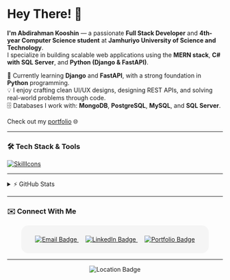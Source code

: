 # Hey There! 👋  
**I'm Abdirahman Kooshin** — a passionate **Full Stack Developer** and **4th-year Computer Science student** at **Jamhuriyo University of Science and Technology**.  
I specialize in building scalable web applications using the **MERN stack**, **C# with SQL Server**, and **Python (Django & FastAPI)**.  

🌱 Currently learning **Django** and **FastAPI**, with a strong foundation in **Python** programming.  
💡 I enjoy crafting clean UI/UX designs, designing REST APIs, and solving real-world problems through code.  
🗄️ Databases I work with: **MongoDB**, **PostgreSQL**, **MySQL**, and **SQL Server**.  

Check out my [portfolio](https://abdirahmankooshin.vercel.app/) 🌐  

---

### 🛠️ **Tech Stack & Tools**
[![SkillIcons](https://skillicons.dev/icons?i=js,ts,react,nextjs,nodejs,express,py,django,fastapi,flutter,cs,tailwind,mongodb,postgresql,mysql,java,spring,figma,vscode)](https://skillicons.dev)

---

<details>
  <summary>⚡ GitHub Stats</summary>
  
  <!-- GitHub activity stats -->
  ![Kooshin's GitHub stats](https://github-readme-stats.vercel.app/api?username=a4koshin&show_icons=true&theme=blueberry&count_private=true&hide_border=true&line_height=20)
  
  <!-- Top languages based on your repos (exclude Ruby) -->
  ![Top Langs](https://github-readme-stats.vercel.app/api/top-langs/?username=a4koshin&layout=compact&theme=blueberry&exclude_repo=ruby)
</details>


---

### ✉️ **Connect With Me**
<div align="center">
  <div style="background-color:#f5f5f5; padding:1.5rem; border-radius:1rem; display:inline-block;">

  <a href="mailto:mankajr11@gmail.com" target="_blank" style="margin: 0 8px;">
    <img src="https://img.shields.io/badge/Email-mankajr11%40gmail.com-red?style=for-the-badge&logo=gmail&logoColor=white" alt="Email Badge"/>
  </a>

  <a href="https://www.linkedin.com/in/abdirahman-kooshin-451b45365" target="_blank" style="margin: 0 8px;">
    <img src="https://img.shields.io/badge/LinkedIn-Abdirahman%20Kooshin-blue?style=for-the-badge&logo=linkedin&logoColor=white" alt="LinkedIn Badge"/>
  </a>

  <a href="https://abdirahmankooshin.vercel.app/" target="_blank" style="margin: 0 8px;">
    <img src="https://img.shields.io/badge/Portfolio-abdirahmankooshin.vercel.app-green?style=for-the-badge&logo=vercel&logoColor=white" alt="Portfolio Badge"/>
  </a>

  </div>
</div>

---

<div align="center">
  <img src="https://img.shields.io/badge/🌍_Location-Turkey 🇹🇷 | Originally_from_Somalia 🇸🇴-gray?style=for-the-badge" alt="Location Badge"/>
</div>
